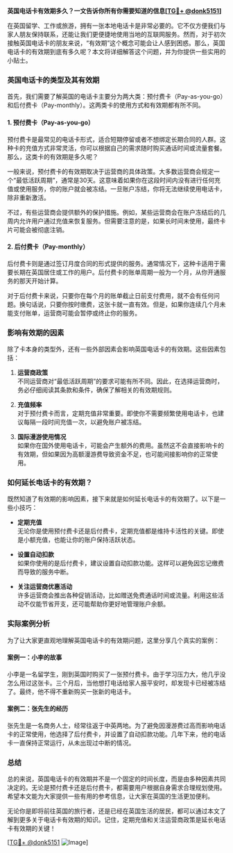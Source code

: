 **英国电话卡有效期多久？一文告诉你所有你需要知道的信息[[TG💪+ @donk5151](https://t.me/s/donk5151)]**

在英国留学、工作或旅游，拥有一张本地电话卡是非常必要的。它不仅方便我们与家人朋友保持联系，还能让我们更便捷地使用当地的互联网服务。然而，对于初次接触英国电话卡的朋友来说，“有效期”这个概念可能会让人感到困惑。那么，英国电话卡的有效期到底有多久呢？本文将详细解答这个问题，并为你提供一些实用的小贴士。

### 英国电话卡的类型及其有效期

首先，我们需要了解英国的电话卡主要分为两大类：预付费卡（Pay-as-you-go）和后付费卡（Pay-monthly）。这两类卡的使用方式和有效期都有所不同。

#### 1. 预付费卡（Pay-as-you-go）

预付费卡是最常见的电话卡形式，适合短期停留或者不想绑定长期合同的人群。这种卡的充值方式非常灵活，你可以根据自己的需求随时购买通话时间或流量套餐。那么，这类卡的有效期是多久呢？

一般来说，预付费卡的有效期取决于运营商的具体政策。大多数运营商会规定一个“最低活跃周期”，通常是30天。这意味着如果你在这段时间内没有进行任何充值或使用服务，你的账户就会被冻结。一旦账户冻结，你将无法继续使用电话卡，除非重新激活。

不过，有些运营商会提供额外的保护措施。例如，某些运营商会在账户冻结后的几周内允许用户通过充值来恢复服务。但需要注意的是，如果长时间未使用，最终卡片可能会被彻底注销。

#### 2. 后付费卡（Pay-monthly）

后付费卡则是通过签订月度合同的形式提供的服务。通常情况下，这种卡适用于需要长期在英国居住或工作的用户。后付费卡的账单周期一般为一个月，从你开通服务的那天开始计算。

对于后付费卡来说，只要你在每个月的账单截止日前支付费用，就不会有任何问题。换句话说，只要你按时缴费，这张卡就一直有效。但是，如果你连续几个月未能支付账单，运营商可能会暂停或终止你的服务。

### 影响有效期的因素

除了卡本身的类型外，还有一些外部因素会影响英国电话卡的有效期。这些因素包括：

1. **运营商政策**  
   不同运营商对“最低活跃周期”的要求可能有所不同。因此，在选择运营商时，务必仔细阅读其条款和条件，确保了解相关的有效期规则。

2. **充值频率**  
   对于预付费卡而言，定期充值非常重要。即使你不需要频繁使用电话卡，也建议每隔一段时间充值一次，以避免账户被冻结。

3. **国际漫游使用情况**  
   如果你在国外使用电话卡，可能会产生额外的费用。虽然这不会直接影响卡的有效期，但如果因为高额漫游费导致资金不足，也可能间接影响你的正常使用。

### 如何延长电话卡的有效期？

既然知道了有效期的影响因素，接下来就是如何延长电话卡的有效期了。以下是一些小技巧：

- **定期充值**  
  无论你是使用预付费卡还是后付费卡，定期充值都是维持卡活性的关键。即使是小额充值，也能让你的账户保持活跃状态。

- **设置自动扣款**  
  如果你使用的是后付费卡，建议设置自动扣款功能。这样可以避免因忘记缴费而导致的服务中断。

- **关注运营商优惠活动**  
  许多运营商会推出各种促销活动，比如赠送免费通话时间或流量。利用这些活动不仅能节省开支，还可能帮助你更好地管理账户余额。

### 实际案例分析

为了让大家更直观地理解英国电话卡的有效期问题，这里分享几个真实的案例：

#### 案例一：小李的故事
小李是一名留学生，刚到英国时购买了一张预付费卡。由于学习压力大，他几乎没怎么用过这张卡。三个月后，当他想打电话给家人报平安时，却发现卡已经被冻结了。最终，他不得不重新购买一张新的电话卡。

#### 案例二：张先生的经历
张先生是一名商务人士，经常往返于中英两地。为了避免因漫游费过高而影响电话卡的正常使用，他选择了后付费卡，并设置了自动扣款功能。几年下来，他的电话卡一直保持正常运行，从未出现过中断的情况。

### 总结

总的来说，英国电话卡的有效期并不是一个固定的时间长度，而是由多种因素共同决定的。无论是预付费卡还是后付费卡，都需要用户根据自身需求合理规划使用。希望本文能为大家提供一些有用的参考信息，让大家在英国的生活更加便利。

无论你是即将前往英国的旅行者，还是已经在英国生活的居民，都可以通过本文了解到更多关于电话卡有效期的知识。记住，定期充值和关注运营商政策是延长电话卡有效期的关键！

[[TG💪+ @donk5151](https://t.me/s/donk5151) ![Image](https://i.postimg.cc/rwNCRYN7/Snipaste-2025-04-30-17-27-05.png)]